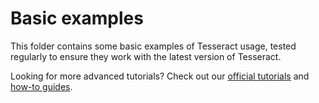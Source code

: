 # Basic examples

This folder contains some basic examples of Tesseract usage, tested regularly to ensure they work with the latest version of Tesseract.

Looking for more advanced tutorials? Check out our [official tutorials](https://si-tesseract.discourse.group/c/showcase/tutorials/12) and [how-to guides](https://si-tesseract.discourse.group/c/support/how-to-guides/10).
